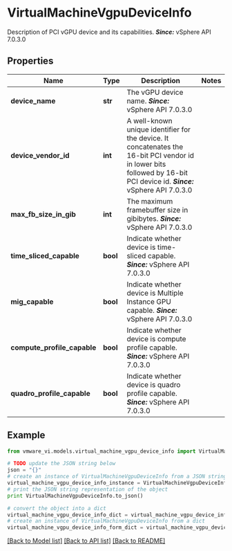 # VirtualMachineVgpuDeviceInfo

Description of PCI vGPU device and its capabilities.  ***Since:*** vSphere API 7.0.3.0 

## Properties
Name | Type | Description | Notes
------------ | ------------- | ------------- | -------------
**device_name** | **str** | The vGPU device name.  ***Since:*** vSphere API 7.0.3.0  | 
**device_vendor_id** | **int** | A well-known unique identifier for the device.  It concatenates the 16-bit PCI vendor id in lower bits followed by 16-bit PCI device id.  ***Since:*** vSphere API 7.0.3.0  | 
**max_fb_size_in_gib** | **int** | The maximum framebuffer size in gibibytes.  ***Since:*** vSphere API 7.0.3.0  | 
**time_sliced_capable** | **bool** | Indicate whether device is time-sliced capable.  ***Since:*** vSphere API 7.0.3.0  | 
**mig_capable** | **bool** | Indicate whether device is Multiple Instance GPU capable.  ***Since:*** vSphere API 7.0.3.0  | 
**compute_profile_capable** | **bool** | Indicate whether device is compute profile capable.  ***Since:*** vSphere API 7.0.3.0  | 
**quadro_profile_capable** | **bool** | Indicate whether device is quadro profile capable.  ***Since:*** vSphere API 7.0.3.0  | 

## Example

```python
from vmware_vi.models.virtual_machine_vgpu_device_info import VirtualMachineVgpuDeviceInfo

# TODO update the JSON string below
json = "{}"
# create an instance of VirtualMachineVgpuDeviceInfo from a JSON string
virtual_machine_vgpu_device_info_instance = VirtualMachineVgpuDeviceInfo.from_json(json)
# print the JSON string representation of the object
print VirtualMachineVgpuDeviceInfo.to_json()

# convert the object into a dict
virtual_machine_vgpu_device_info_dict = virtual_machine_vgpu_device_info_instance.to_dict()
# create an instance of VirtualMachineVgpuDeviceInfo from a dict
virtual_machine_vgpu_device_info_form_dict = virtual_machine_vgpu_device_info.from_dict(virtual_machine_vgpu_device_info_dict)
```
[[Back to Model list]](../README.md#documentation-for-models) [[Back to API list]](../README.md#documentation-for-api-endpoints) [[Back to README]](../README.md)


